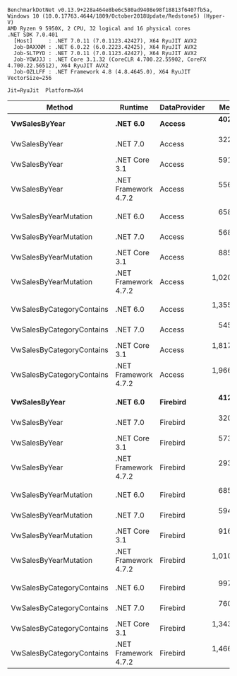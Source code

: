 ```

BenchmarkDotNet v0.13.9+228a464e8be6c580ad9408e98f18813f6407fb5a, Windows 10 (10.0.17763.4644/1809/October2018Update/Redstone5) (Hyper-V)
AMD Ryzen 9 5950X, 2 CPU, 32 logical and 16 physical cores
.NET SDK 7.0.401
  [Host]     : .NET 7.0.11 (7.0.1123.42427), X64 RyuJIT AVX2
  Job-DAXXNM : .NET 6.0.22 (6.0.2223.42425), X64 RyuJIT AVX2
  Job-SLTPYD : .NET 7.0.11 (7.0.1123.42427), X64 RyuJIT AVX2
  Job-YOWJJJ : .NET Core 3.1.32 (CoreCLR 4.700.22.55902, CoreFX 4.700.22.56512), X64 RyuJIT AVX2
  Job-OZLLFF : .NET Framework 4.8 (4.8.4645.0), X64 RyuJIT VectorSize=256

Jit=RyuJit  Platform=X64  

```
| Method                    | Runtime              | DataProvider | Mean       | Allocated |
|-------------------------- |--------------------- |------------- |-----------:|----------:|
| **VwSalesByYear**             | **.NET 6.0**             | **Access**       |   **402.5 μs** |  **70.64 KB** |
| VwSalesByYear             | .NET 7.0             | Access       |   322.8 μs |  49.01 KB |
| VwSalesByYear             | .NET Core 3.1        | Access       |   591.5 μs |  75.65 KB |
| VwSalesByYear             | .NET Framework 4.7.2 | Access       |   556.0 μs |  92.74 KB |
|                           |                      |              |            |           |
| VwSalesByYearMutation     | .NET 6.0             | Access       |   658.9 μs | 109.52 KB |
| VwSalesByYearMutation     | .NET 7.0             | Access       |   568.3 μs |  86.23 KB |
| VwSalesByYearMutation     | .NET Core 3.1        | Access       |   885.9 μs | 111.59 KB |
| VwSalesByYearMutation     | .NET Framework 4.7.2 | Access       | 1,020.7 μs |    139 KB |
|                           |                      |              |            |           |
| VwSalesByCategoryContains | .NET 6.0             | Access       | 1,355.1 μs | 214.83 KB |
| VwSalesByCategoryContains | .NET 7.0             | Access       |   545.4 μs | 183.66 KB |
| VwSalesByCategoryContains | .NET Core 3.1        | Access       | 1,817.8 μs | 216.76 KB |
| VwSalesByCategoryContains | .NET Framework 4.7.2 | Access       | 1,966.7 μs | 247.01 KB |
|                           |                      |              |            |           |
| **VwSalesByYear**             | **.NET 6.0**             | **Firebird**     |   **412.9 μs** |  **70.91 KB** |
| VwSalesByYear             | .NET 7.0             | Firebird     |   320.9 μs |  48.98 KB |
| VwSalesByYear             | .NET Core 3.1        | Firebird     |   573.6 μs |  75.91 KB |
| VwSalesByYear             | .NET Framework 4.7.2 | Firebird     |   293.8 μs |  92.99 KB |
|                           |                      |              |            |           |
| VwSalesByYearMutation     | .NET 6.0             | Firebird     |   685.9 μs | 112.23 KB |
| VwSalesByYearMutation     | .NET 7.0             | Firebird     |   594.7 μs |  89.74 KB |
| VwSalesByYearMutation     | .NET Core 3.1        | Firebird     |   916.3 μs | 114.29 KB |
| VwSalesByYearMutation     | .NET Framework 4.7.2 | Firebird     | 1,010.9 μs | 141.73 KB |
|                           |                      |              |            |           |
| VwSalesByCategoryContains | .NET 6.0             | Firebird     |   997.9 μs | 153.92 KB |
| VwSalesByCategoryContains | .NET 7.0             | Firebird     |   760.6 μs | 122.82 KB |
| VwSalesByCategoryContains | .NET Core 3.1        | Firebird     | 1,343.0 μs | 155.81 KB |
| VwSalesByCategoryContains | .NET Framework 4.7.2 | Firebird     | 1,466.5 μs | 183.26 KB |
